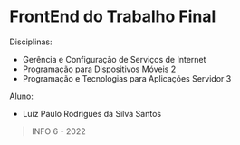 # FrontEnd do Trabalho Final

Disciplinas:

- Gerência e Configuração de Serviços de Internet
- Programação para Dispositivos Móveis 2
- Programação e Tecnologias para Aplicações Servidor 3

Aluno:

- Luiz Paulo Rodrigues da Silva Santos

> INFO 6 - 2022
